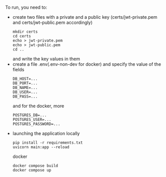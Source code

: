 To run, you need to:
- create two files with a private and a public key
  (certs/jwt-private.pem and certs/jwt-public.pem accordingly)
  ```
  mkdir certs
  cd certs
  echo > jwt-private.pem
  echo > jwt-public.pem
  cd ..
  ```
  and write the key values in them
- create a file .env(.env-non-dev for docker) and specify the value of the fields
  ```
  DB_HOST=...
  DB_PORT=...
  DB_NAME=...
  DB_USER=...
  DB_PASS=...
  ```
  and for the docker, more
  ```
  POSTGRES_DB=...
  POSTGRES_USER=...
  POSTGRES_PASSWORD=...
  ```
- launching the application
  locally
  ```
  pip install -r requirements.txt
  uvicorn main:app --reload
  ```
  docker
  ```
  docker compose build
  docker compose up
  ```
  
